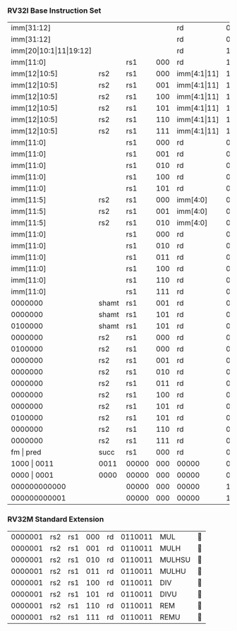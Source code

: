 ### RV32I Base Instruction Set

| | | | | | | | |
|-|-|-|-|-|-|-|-|
|imm[31:12]               |     |      |    |rd           |0110111 | LUI       | ✅ |
|imm[31:12]               |     |      |    |rd           |0010111 | AUIPC     | 🚫 |
|imm[20\|10:1\|11\|19:12] |     |      |    |rd           |1101111 | JAL       | 🚫 |
|imm[11:0]                |     |rs1   |000 |rd           |1100111 | JALR      | 🚫 |
|imm[12\|10:5]            |rs2  |rs1   |000 |imm[4:1\|11] |1100011 | BEQ       | ✅ |
|imm[12\|10:5]            |rs2  |rs1   |001 |imm[4:1\|11] |1100011 | BNE       | ✅ |
|imm[12\|10:5]            |rs2  |rs1   |100 |imm[4:1\|11] |1100011 | BLT       | 🚫 |
|imm[12\|10:5]            |rs2  |rs1   |101 |imm[4:1\|11] |1100011 | BGE       | 🚫 |
|imm[12\|10:5]            |rs2  |rs1   |110 |imm[4:1\|11] |1100011 | BLTU      | 🚫 |
|imm[12\|10:5]            |rs2  |rs1   |111 |imm[4:1\|11] |1100011 | BGEU      | 🚫 |
|imm[11:0]                |     |rs1   |000 |rd           |0000011 | LB        | 🚫 |
|imm[11:0]                |     |rs1   |001 |rd           |0000011 | LH        | 🚫 |
|imm[11:0]                |     |rs1   |010 |rd           |0000011 | LW        | 🚫 |
|imm[11:0]                |     |rs1   |100 |rd           |0000011 | LBU       | 🚫 |
|imm[11:0]                |     |rs1   |101 |rd           |0000011 | LHU       | 🚫 |
|imm[11:5]                |rs2  |rs1   |000 |imm[4:0]     |0100011 | SB        | 🚫 |
|imm[11:5]                |rs2  |rs1   |001 |imm[4:0]     |0100011 | SH        | 🚫 |
|imm[11:5]                |rs2  |rs1   |010 |imm[4:0]     |0100011 | SW        | 🚫 |
|imm[11:0]                |     |rs1   |000 |rd           |0010011 | ADDI      | ✅ |
|imm[11:0]                |     |rs1   |010 |rd           |0010011 | SLTI      | 🔨 |
|imm[11:0]                |     |rs1   |011 |rd           |0010011 | SLTIU     | 🔨 |
|imm[11:0]                |     |rs1   |100 |rd           |0010011 | XORI      | 🔨 |
|imm[11:0]                |     |rs1   |110 |rd           |0010011 | ORI       | 🔨 |
|imm[11:0]                |     |rs1   |111 |rd           |0010011 | ANDI      | 🔨 |
|0000000                  |shamt|rs1   |001 |rd           |0010011 | SLLI      | 🔨 |
|0000000                  |shamt|rs1   |101 |rd           |0010011 | SRLI      | 🔨 |
|0100000                  |shamt|rs1   |101 |rd           |0010011 | SRAI      | 🔨 |
|0000000                  |rs2  |rs1   |000 |rd           |0110011 | ADD       | ✅ |
|0100000                  |rs2  |rs1   |000 |rd           |0110011 | SUB       | ✅ |
|0000000                  |rs2  |rs1   |001 |rd           |0110011 | SLL       | 🔨 |
|0000000                  |rs2  |rs1   |010 |rd           |0110011 | SLT       | 🔨 |
|0000000                  |rs2  |rs1   |011 |rd           |0110011 | SLTU      | ✅ |
|0000000                  |rs2  |rs1   |100 |rd           |0110011 | XOR       | 🔨 |
|0000000                  |rs2  |rs1   |101 |rd           |0110011 | SRL       | ✅ |
|0100000                  |rs2  |rs1   |101 |rd           |0110011 | SRA       | 🔨 |
|0000000                  |rs2  |rs1   |110 |rd           |0110011 | OR        | ✅ |
|0000000                  |rs2  |rs1   |111 |rd           |0110011 | AND       | 🔨 |
|fm      \| pred          |succ |rs1   |000 |rd           |0001111 | FENCE     | 🚫 |
|1000    \| 0011          |0011 |00000 |000 |00000        |0001111 | FENCE.TSO | 🚫 |
|0000    \| 0001          |0000 |00000 |000 |00000        |0001111 | PAUSE     | 🚫 |
|000000000000             |     |00000 |000 |00000        |1110011 | ECALL     | 🚫 |
|000000000001             |     |00000 |000 |00000        |1110011 | EBREAK    | 🚫 |

### RV32M Standard Extension

| | | | | | | | |
|-|-|-|-|-|-|-|-|
|0000001                  |rs2  |rs1   |000 |rd           |0110011 | MUL      | 🚫 |
|0000001                  |rs2  |rs1   |001 |rd           |0110011 | MULH     | 🚫 |
|0000001                  |rs2  |rs1   |010 |rd           |0110011 | MULHSU   | 🚫 |
|0000001                  |rs2  |rs1   |011 |rd           |0110011 | MULHU    | 🚫 |
|0000001                  |rs2  |rs1   |100 |rd           |0110011 | DIV      | 🚫 |
|0000001                  |rs2  |rs1   |101 |rd           |0110011 | DIVU     | 🚫 |
|0000001                  |rs2  |rs1   |110 |rd           |0110011 | REM      | 🚫 |
|0000001                  |rs2  |rs1   |111 |rd           |0110011 | REMU     | 🚫 |
